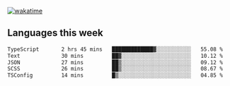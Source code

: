 [![wakatime](https://wakatime.com/badge/user/2d08dcba-b829-42d8-897d-6a005f58591f.svg)](https://wakatime.com/@2d08dcba-b829-42d8-897d-6a005f58591f)

## Languages this week

<!--START_SECTION:waka-->

```txt
TypeScript       2 hrs 45 mins   █████████████▓░░░░░░░░░░░   55.08 %
Text             30 mins         ██▓░░░░░░░░░░░░░░░░░░░░░░   10.12 %
JSON             27 mins         ██▒░░░░░░░░░░░░░░░░░░░░░░   09.12 %
SCSS             26 mins         ██▒░░░░░░░░░░░░░░░░░░░░░░   08.67 %
TSConfig         14 mins         █▒░░░░░░░░░░░░░░░░░░░░░░░   04.85 %
```

<!--END_SECTION:waka-->
